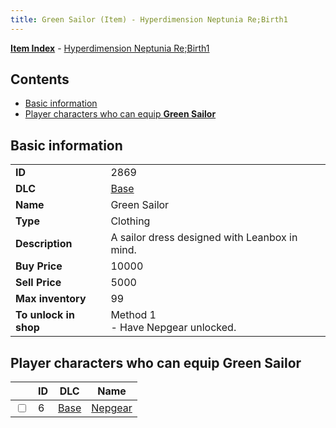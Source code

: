 ```yaml
---
title: Green Sailor (Item) - Hyperdimension Neptunia Re;Birth1
---
```


[**Item Index**](/neptunia/rb1/item/index.html) - [Hyperdimension Neptunia Re;Birth1](/neptunia/rb1)

## Contents

- [Basic information](#basic-information)
- [Player characters who can equip **Green Sailor**](#player-characters-who-can-equip-green-sailor)

## Basic information

|   |   |
| -- | -- |
| **ID** | 2869 |
| **DLC** | [Base](/neptunia/rb1/dlc/1-base.html) |
| **Name** | Green Sailor |
| **Type** | Clothing |
| **Description** | A sailor dress designed with Leanbox in mind. |
| **Buy Price** | 10000 |
| **Sell Price** | 5000 |
| **Max inventory** | 99 |
| **To unlock in shop** | Method 1<br />- Have Nepgear unlocked. |


## Player characters who can equip **Green Sailor**

|    | ID | DLC | Name |
| -- | -- | --- | ---- |
| <input type="checkbox" id="rb1-player-1-6" class="trackbox" /> | 6 | [Base](/neptunia/rb1/dlc/1-base.html) | [Nepgear](/neptunia/rb1/player/1-6-nepgear.html) |
